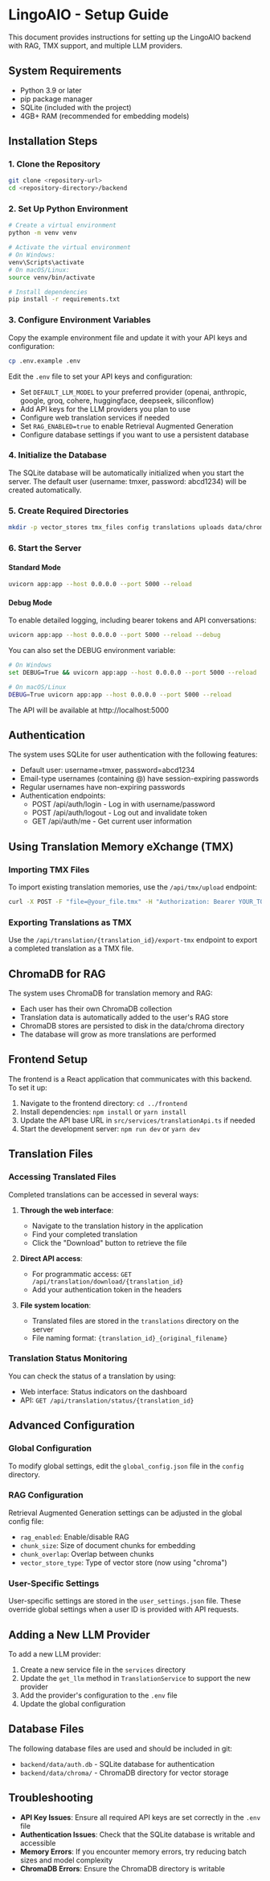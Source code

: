 
# LingoAIO - Setup Guide

This document provides instructions for setting up the LingoAIO backend with RAG, TMX support, and multiple LLM providers.

## System Requirements

- Python 3.9 or later
- pip package manager
- SQLite (included with the project)
- 4GB+ RAM (recommended for embedding models)

## Installation Steps

### 1. Clone the Repository

```bash
git clone <repository-url>
cd <repository-directory>/backend
```

### 2. Set Up Python Environment

```bash
# Create a virtual environment
python -m venv venv

# Activate the virtual environment
# On Windows:
venv\Scripts\activate
# On macOS/Linux:
source venv/bin/activate

# Install dependencies
pip install -r requirements.txt
```

### 3. Configure Environment Variables

Copy the example environment file and update it with your API keys and configuration:

```bash
cp .env.example .env
```

Edit the `.env` file to set your API keys and configuration:

- Set `DEFAULT_LLM_MODEL` to your preferred provider (openai, anthropic, google, groq, cohere, huggingface, deepseek, siliconflow)
- Add API keys for the LLM providers you plan to use
- Configure web translation services if needed
- Set `RAG_ENABLED=true` to enable Retrieval Augmented Generation
- Configure database settings if you want to use a persistent database

### 4. Initialize the Database

The SQLite database will be automatically initialized when you start the server. The default user (username: tmxer, password: abcd1234) will be created automatically.

### 5. Create Required Directories

```bash
mkdir -p vector_stores tmx_files config translations uploads data/chroma
```

### 6. Start the Server

#### Standard Mode
```bash
uvicorn app:app --host 0.0.0.0 --port 5000 --reload
```

#### Debug Mode
To enable detailed logging, including bearer tokens and API conversations:
```bash
uvicorn app:app --host 0.0.0.0 --port 5000 --reload --debug
```

You can also set the DEBUG environment variable:
```bash
# On Windows
set DEBUG=True && uvicorn app:app --host 0.0.0.0 --port 5000 --reload

# On macOS/Linux
DEBUG=True uvicorn app:app --host 0.0.0.0 --port 5000 --reload
```

The API will be available at http://localhost:5000

## Authentication

The system uses SQLite for user authentication with the following features:

- Default user: username=tmxer, password=abcd1234
- Email-type usernames (containing @) have session-expiring passwords
- Regular usernames have non-expiring passwords
- Authentication endpoints:
  - POST /api/auth/login - Log in with username/password
  - POST /api/auth/logout - Log out and invalidate token
  - GET /api/auth/me - Get current user information

## Using Translation Memory eXchange (TMX)

### Importing TMX Files

To import existing translation memories, use the `/api/tmx/upload` endpoint:

```bash
curl -X POST -F "file=@your_file.tmx" -H "Authorization: Bearer YOUR_TOKEN" http://localhost:5000/api/tmx/upload
```

### Exporting Translations as TMX

Use the `/api/translation/{translation_id}/export-tmx` endpoint to export a completed translation as a TMX file.

## ChromaDB for RAG

The system uses ChromaDB for translation memory and RAG:

- Each user has their own ChromaDB collection
- Translation data is automatically added to the user's RAG store
- ChromaDB stores are persisted to disk in the data/chroma directory
- The database will grow as more translations are performed

## Frontend Setup

The frontend is a React application that communicates with this backend. To set it up:

1. Navigate to the frontend directory: `cd ../frontend`
2. Install dependencies: `npm install` or `yarn install`
3. Update the API base URL in `src/services/translationApi.ts` if needed
4. Start the development server: `npm run dev` or `yarn dev`

## Translation Files

### Accessing Translated Files

Completed translations can be accessed in several ways:

1. **Through the web interface**:
   - Navigate to the translation history in the application
   - Find your completed translation
   - Click the "Download" button to retrieve the file

2. **Direct API access**:
   - For programmatic access: `GET /api/translation/download/{translation_id}`
   - Add your authentication token in the headers

3. **File system location**:
   - Translated files are stored in the `translations` directory on the server
   - File naming format: `{translation_id}_{original_filename}`

### Translation Status Monitoring

You can check the status of a translation by using:
- Web interface: Status indicators on the dashboard
- API: `GET /api/translation/status/{translation_id}`

## Advanced Configuration

### Global Configuration

To modify global settings, edit the `global_config.json` file in the `config` directory.

### RAG Configuration

Retrieval Augmented Generation settings can be adjusted in the global config file:

- `rag_enabled`: Enable/disable RAG
- `chunk_size`: Size of document chunks for embedding
- `chunk_overlap`: Overlap between chunks
- `vector_store_type`: Type of vector store (now using "chroma")

### User-Specific Settings

User-specific settings are stored in the `user_settings.json` file. These override global settings when a user ID is provided with API requests.

## Adding a New LLM Provider

To add a new LLM provider:

1. Create a new service file in the `services` directory
2. Update the `get_llm` method in `TranslationService` to support the new provider
3. Add the provider's configuration to the `.env` file
4. Update the global configuration

## Database Files

The following database files are used and should be included in git:

- `backend/data/auth.db` - SQLite database for authentication
- `backend/data/chroma/` - ChromaDB directory for vector storage

## Troubleshooting

- **API Key Issues**: Ensure all required API keys are set correctly in the `.env` file
- **Authentication Issues**: Check that the SQLite database is writable and accessible
- **Memory Errors**: If you encounter memory errors, try reducing batch sizes and model complexity
- **ChromaDB Errors**: Ensure the ChromaDB directory is writable
